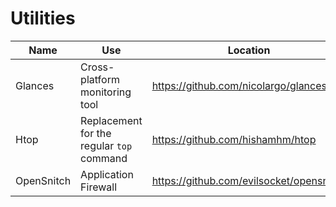 # Utilities

Name         | Use           | Location
------------ | ------------- | -------------
Glances      | Cross-platform monitoring tool | https://github.com/nicolargo/glances
Htop         | Replacement for the regular `top` command | https://github.com/hishamhm/htop
OpenSnitch   | Application Firewall | https://github.com/evilsocket/opensnitch

